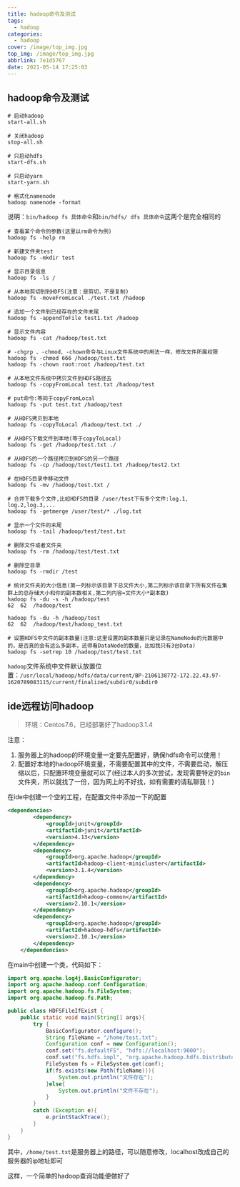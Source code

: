 ```yaml
---
title: hadoop命令及测试
tags:
  - hadoop
categories:
  - hadoop
cover: /image/top_img.jpg
top_img: /image/top_img.jpg
abbrlink: 7e1d5767
date: 2021-05-14 17:25:03
---
```


## hadoop命令及测试

```shell
# 启动hadoop
start-all.sh

# 关闭hadoop
stop-all.sh

# 只启动hdfs
start-dfs.sh

# 只启动yarn
start-yarn.sh

# 格式化namenode
hadoop namenode -format
```

说明：`bin/hadoop fs 具体命令`和`bin/hdfs/ dfs 具体命令`这两个是完全相同的

```shell
# 查看某个命令的参数(这里以rm命令为例)
hadoop fs -help rm

# 新建文件夹test
hadoop fs -mkdir test

# 显示目录信息
hadoop fs -ls /

# 从本地剪切到到HDFS(注意：是剪切，不是复制)
hadoop fs -moveFromLocal ./test.txt /hadoop

# 追加一个文件到已经存在的文件末尾
hadoop fs -appendToFile test1.txt /hadoop

# 显示文件内容
hadoop fs -cat /hadoop/test.txt

# -chgrp 、-chmod、-chown命令与Linux文件系统中的用法一样，修改文件所属权限
hadoop fs -chmod 666 /hadoop/test.txt
hadoop fs -chown root:root /hadoop/test.txt

# 从本地文件系统中拷贝文件到HDFS路径去
hadoop fs -copyFromLocal test.txt /hadoop/test

# put命令:等同于copyFromLocal
hadoop fs -put test.txt /hadoop/test

# 从HDFS拷贝到本地
hadoop fs -copyToLocal /hadoop/test.txt ./

# 从HDFS下载文件到本地(等于copyToLocal)
hadoop fs -get /hadoop/test.txt ./

# 从HDFS的一个路径拷贝到HDFS的另一个路径
hadoop fs -cp /hadoop/test/test1.txt /hadoop/test2.txt

# 在HDFS目录中移动文件
hadoop fs -mv /hadoop/test.txt /

# 合并下载多个文件,比如HDFS的目录 /user/test下有多个文件:log.1, log.2,log.3,...
hadoop fs -getmerge /user/test/* ./log.txt

# 显示一个文件的末尾
hadoop fs -tail /hadoop/test/test.txt

# 删除文件或者文件夹
hadoop fs -rm /hadoop/test/test.txt

# 删除空目录
hadoop fs -rmdir /test

# 统计文件夹的大小信息(第一列标示该目录下总文件大小,第二列标示该目录下所有文件在集群上的总存储大小和你的副本数相关,第二列内容=文件大小*副本数)
hadoop fs -du -s -h /hadoop/test
62  62  /hadoop/test

hadoop fs -du -h /hadoop/test
62  62  /hadoop/test/hadoop_test.txt

# 设置HDFS中文件的副本数量(注意:这里设置的副本数量只是记录在NameNode的元数据中的，是否真的会有这么多副本，还得看DataNode的数量，比如我只有3台Data)
hadoop fs -setrep 10 /hadoop/test/test.txt
```

​	`hadoop`文件系统中文件默认放置位置：`/usr/local/hadoop/hdfs/data/current/BP-2106138772-172.22.43.97-1620789083115/current/finalized/subdir0/subdir0`



## ide远程访问hadoop

> 环境：Centos7.6，已经部署好了hadoop3.1.4

注意：

1. 服务器上的hadoop的环境变量一定要先配置好，确保hdfs命令可以使用！
2. 配置好本地的hadoop环境变量，不需要配置其中的文件，不需要启动，解压缩以后，只配置环境变量就可以了(经过本人的多次尝试，发现需要特定的`bin`文件夹，所以就找了一份，因为网上的不好找，如有需要的请私聊我！)

在ide中创建一个空的工程，在配置文件中添加一下的配置

```xml
<dependencies>
        <dependency>
            <groupId>junit</groupId>
            <artifactId>junit</artifactId>
            <version>4.13</version>
        </dependency>
        <dependency>
            <groupId>org.apache.hadoop</groupId>
            <artifactId>hadoop-client-minicluster</artifactId>
            <version>3.1.4</version>
        </dependency>
        <dependency>
            <groupId>org.apache.hadoop</groupId>
            <artifactId>hadoop-common</artifactId>
            <version>2.10.1</version>
        </dependency>
        <dependency>
            <groupId>org.apache.hadoop</groupId>
            <artifactId>hadoop-hdfs</artifactId>
            <version>2.10.1</version>
        </dependency>
    </dependencies>
```

在main中创建一个类，代码如下：

```java
import org.apache.log4j.BasicConfigurator;
import org.apache.hadoop.conf.Configuration;
import org.apache.hadoop.fs.FileSystem;
import org.apache.hadoop.fs.Path;

public class HDFSFileIfExist {
    public static void main(String[] args){
        try {
            BasicConfigurator.configure();
            String fileName = "/home/test.txt";
            Configuration conf = new Configuration();
            conf.set("fs.defaultFS", "hdfs://localhost:9000");
            conf.set("fs.hdfs.impl", "org.apache.hadoop.hdfs.DistributedFileSystem");
            FileSystem fs = FileSystem.get(conf);
            if(fs.exists(new Path(fileName))){
                System.out.println("文件存在");
            }else{
                System.out.println("文件不存在");
            }
        }
        catch (Exception e){
            e.printStackTrace();
        }
    }
}
```

其中，`/home/test.txt`是服务器上的路径，可以随意修改，localhost改成自己的服务器的ip地址即可

这样，一个简单的hadoop查询功能便做好了